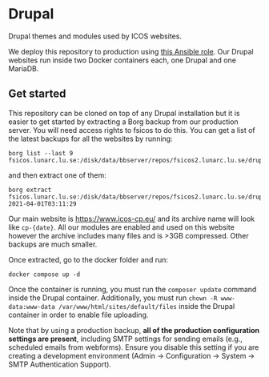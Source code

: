 # Drupal

Drupal themes and modules used by ICOS websites.

We deploy this repository to production using [this Ansible role](https://github.com/ICOS-Carbon-Portal/infrastructure/tree/master/devops/roles/icos.drupal). Our Drupal websites run inside two Docker containers each, one Drupal and one MariaDB.

## Get started

This repository can be cloned on top of any Drupal installation but it is easier to get started by extracting a Borg backup from our production server. You will need access rights to fsicos to do this. You can get a list of the latest backups for all the websites by running:

```
borg list --last 9 fsicos.lunarc.lu.se:/disk/data/bbserver/repos/fsicos2.lunarc.lu.se/drupal/default/
```

and then extract one of them:

```
borg extract fsicos.lunarc.lu.se:/disk/data/bbserver/repos/fsicos2.lunarc.lu.se/drupal/default/::cp-2021-04-01T03:11:29
```

Our main website is https://www.icos-cp.eu/ and its archive name will look like `cp-{date}`. All our modules are enabled and used on this website however the archive includes many files and is >3GB compressed. Other backups are much smaller.

Once extracted, go to the docker folder and run:

```
docker compose up -d
```

Once the container is running, you must run the `composer update` command inside the Drupal container. Additionally, you must run `chown -R www-data:www-data /var/www/html/sites/default/files` inside the Drupal container in order to enable file uploading.

Note that by using a production backup, **all of the production configuration settings are present**, including SMTP settings for sending emails (e.g., scheduled emails from webforms). Ensure you disable this setting if you are creating a development environment (Admin -> Configuration -> System -> SMTP Authentication Support).